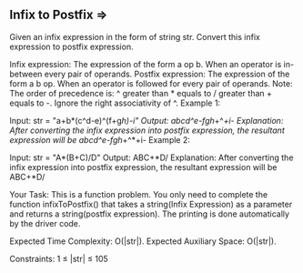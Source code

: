 Infix to Postfix  =>
----------------


Given an infix expression in the form of string str. Convert this infix expression to postfix expression.

Infix expression: The expression of the form a op b. When an operator is in-between every pair of operands.
Postfix expression: The expression of the form a b op. When an operator is followed for every pair of operands.
Note: The order of precedence is: ^ greater than * equals to / greater than + equals to -. Ignore the right associativity of ^.
Example 1:

Input: str = "a+b*(c^d-e)^(f+g*h)-i"
Output: abcd^e-fgh*+^*+i-
Explanation:
After converting the infix expression 
into postfix expression, the resultant 
expression will be abcd^e-fgh*+^*+i-
Example 2:

Input: str = "A*(B+C)/D"
Output: ABC+*D/
Explanation:
After converting the infix expression 
into postfix expression, the resultant 
expression will be ABC+*D/
 
Your Task:
This is a function problem. You only need to complete the function infixToPostfix() that takes a string(Infix Expression) as a parameter and returns a string(postfix expression). The printing is done automatically by the driver code.

Expected Time Complexity: O(|str|).
Expected Auxiliary Space: O(|str|).

Constraints:
1 ≤ |str| ≤ 105
